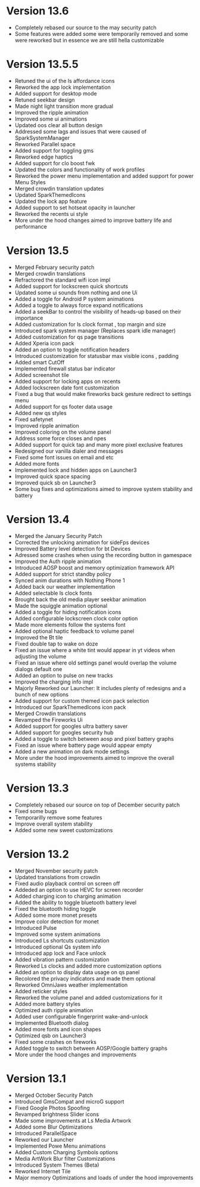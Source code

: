 # Version 13.6
- Completely rebased our source to the may security patch
- Some features were added some were temporarily removed and some were reworked but in essence we are still hella customizable

# Version 13.5.5
- Retuned the ui of the ls affordance icons 
- Reworked the app lock implementation
- Added support for desktop mode
- Retuned seekbar design
- Made night light transition more gradual
- Improved the ripple animation
- Improved some ui animations
- Updated oos clear all button design
- Addressed some lags and issues that were caused of SparkSystemManager
- Reworked Parallel space
- Added support for toggling gms
- Reworked edge haptics
- Added support for clo boost fwk
- Updated the colors and functionality of work profiles
- Reworked the power menu implementation and added support for power Menu Styles
- Merged crowdin translation updates
- Updated SparkThemedIcons
- Updated the lock app feature
- Added support to set hotseat opacity in launcher
- Reworked the recents ui style
- More under the hood changes aimed to improve battery life and performance 

# Version 13.5
- Merged February security patch
- Merged crowdin translations 
- Refractored the standard wifi icon impl
- Added support for lockscreen quick shortcuts
- Updated some ui sounds from nothing and one Ui
- Added a toggle for Android P system animations
- Added a toggle to always force expand notifications
- Added a seekBar to control the visibility of heads-up based on their importance 
- Added customization for ls clock format , top margin and size
- Introduced spark system manager (Replaces spark idle manager)
- Added customization for qs page transitions 
- Added Xperia icon pack
- Added an option to toggle notification headers
- Introduced customization for statusbar max visible icons , padding 
- Added smart CutOff 
- Implemented firewall status bar indicator
- Added screenshot tile
- Added support for locking apps on recents
- Added lockscreen date font customization 
- Fixed a bug that would make fireworks back gesture redirect to settings menu
- Added support for qs footer data usage
- Added new qs styles 
- Fixed safetynet
- Improved ripple animation 
- Improved coloring on the volume panel 
- Address some force closes and npes
- Added support for quick tap and many more pixel exclusive features
- Redesigned our vanilla dialer and messages 
- Fixed some font issues on email and etc 
- Added more fonts 
- Implemented lock and hidden apps on Launcher3
- Improved quick space spacing 
- Improved quick sb on Launcher3
- Some bug fixes and optimizations aimed to improve system stability and battery

# Version 13.4
- Merged the January Security Patch
- Corrected the unlocking animation for sideFps devices
- Improved Battery level detection for bt Devices
- Adressed some crashes when using the recording button in gamespace
- Improved the Auth ripple animation
- Introduced AOSP boost and memory optimization framework API
- Added support for strict standby policy 
- Synced anim durations with Nothing Phone 1
- Added back our weather implementation
- Added selectable ls clock fonts
- Brought back the old media player seekbar animation
- Made the squiggle animation optional
- Added a toggle for hiding notification icons
- Added configurable lockscreen clock color option
- Made more elements follow the systems font
- Added optional haptic feedback to volume panel
- Improved the Bt tile
- Fixed double tap to wake on doze
- Fixed an issue where a white tint would appear in yt videos when adjusting the volume
- Fixed an issue where old settings panel would overlap the volume dialogs default one
- Added an option to pulse on new tracks
- Improved the charging info impl 
- Majorly Reworked our Launcher: It includes plenty of redesigns and a bunch of new options
- Added support for custom themed icon pack selection
- Introduced our SparkThemedIcons icon pack
- Merged Crowdin translations
- Revamped the Fireworks Ui
- Added support for googles ultra battery saver
- Added support for googles security hub
- Added a toggle to switch between aosp and pixel battery graphs
- Fixed an issue where battery page would appear empty
- Added a new animation on dark mode settings
- More under the hood improvements aimed to improve the overall systems stability

# Version 13.3
- Completely rebased our source on top of December security patch
- Fixed some bugs
- Temporarilly remove some features
- Improve overall system stability
- Added some new sweet customizations

# Version 13.2 
- Merged November security patch
- Updated translations from crowdin
- Fixed audio playback control on screen off
- Addeded an option to use HEVC for screen recorder
- Added charging icon to charging animation
- Added the ability to toggle bluetooth battery level
- Fixed the bluetooth hiding toggle
- Added some more monet presets
- Improve color detection for monet
- Introduced Pulse
- Improved some system animations
- Introduced Ls shortcuts customization
- Introduced optional Qs system info
- Introduced app lock and Face unlock
- Added vibration pattern customization
- Reworked Ls clocks and added more customization options
- Added an option to display data usage on qs panel
- Recolored the privacy indicators and made them optional
- Reworked OmniJaws weather implementation
- Added reticker styles
- Reworked the volume panel and added customizations for it
- Added more battery styles
- Optimized auth ripple animation
- Added user configurable fingerprint wake-and-unlock
- Implemented Bluetooth dialog
- Added more fonts and icon shapes
- Optimized qsb on Launcher3
- Fixed some crashes on fireworks
- Added toggle to switch between AOSP/Google battery graphs 
- More under the hood changes and improvements

# Version 13.1
- Merged October Security Patch
- Introduced GmsCompat and microG support
- Fixed Google Photos Spoofing
- Revamped brightness Slider icons
- Made some improvements at Ls Media Artwork
- Added some Blur Optimizations
- Introduced ParallelSpace
- Reworked our Launcher
- Implemented Powe Menu animations
- Added Custom Charging Symbols options
- Media ArtWork Blur filter Customizations
- Introduced System Themes (Beta)
- Reworked Internet Tile
- Major memory Optimizations and loads of under the hood improvements
